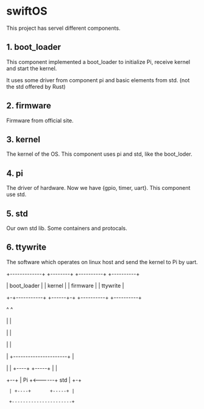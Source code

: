 # swiftOS
This project has servel different components.
## 1. boot_loader
This component implemented a boot_loader to initialize Pi,
receive kernel and start the kernel.

It uses some driver from component pi and basic elements from std.
(not the std offered by Rust)
## 2. firmware
Firmware from official site.

## 3. kernel
The kernel of the OS. This component uses pi and std, like the boot_loder.

## 4. pi
The driver of hardware. Now we have {gpio, timer, uart}. This component
use std.

## 5. std
Our own std lib. Some containers and protocals.

## 6. ttywrite
The software which operates on linux host and send the kernel to Pi by uart.


+-------------+        +--------+    +----------+    +----------+

| boot_loader |        | kernel |    | firmware |    | ttywrite |

+-+-----------+        +------+-+    +----------+    +----------+

  ^                           ^

  |                           |

  |                           |

  |                           |

  |  +----------------------+ |

  |  | +----+       +-----+ | |

  +--+ | Pi +<------+ std | +-+

     | +----+       +-----+ |

     +----------------------+

